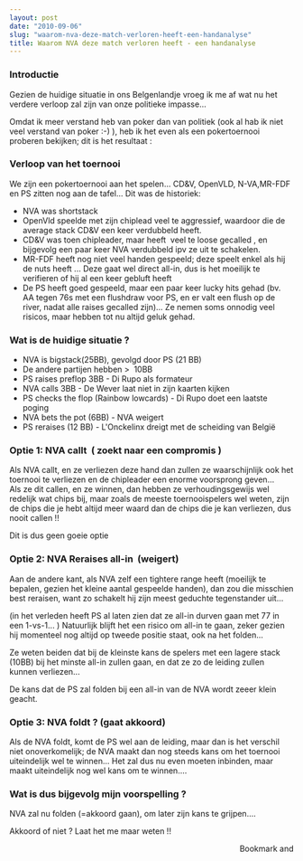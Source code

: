 ```yaml
---
layout: post
date: "2010-09-06"
slug: "waarom-nva-deze-match-verloren-heeft-een-handanalyse"
title: Waarom NVA deze match verloren heeft - een handanalyse
---
```


<h3>Introductie</h3>
<p>Gezien de huidige situatie in ons Belgenlandje vroeg ik me af wat nu het verdere verloop zal zijn van onze politieke impasse...</p>
<p>Omdat ik meer verstand heb van poker dan van politiek (ook al hab ik niet veel verstand van poker :-) ), heb ik het even als een pokertoernooi proberen bekijken; dit is het resultaat :</p>
<h3>Verloop van het toernooi<br /></h3>
<p>We zijn een pokertoernooi aan het spelen... CD&amp;V, OpenVLD, N-VA,MR-FDF en PS zitten nog aan de tafel... Dit was de historiek:</p>
<ul>
<li>NVA was shortstack</li>
<li>OpenVld speelde met zijn chiplead veel te aggressief, waardoor die de average stack CD&amp;V een keer verdubbeld heeft.</li>
<li>CD&amp;V was toen chipleader, maar heeft&nbsp; veel te loose gecalled , en bijgevolg een paar keer NVA verdubbeld ipv ze uit te schakelen.</li>
<li>MR-FDF heeft nog niet veel handen gespeeld; deze speelt enkel als hij de nuts heeft ... Deze gaat wel direct all-in, dus is het moeilijk te verifieren of hij al een keer gebluft heeft</li>
<li>De PS heeft goed gespeeld, maar een paar keer lucky hits gehad (bv. AA tegen 76s met een flushdraw voor PS, en er valt een flush op de river, nadat alle raises gecalled zijn)... Ze nemen soms onnodig veel risicos, maar hebben tot nu altijd geluk gehad.</li>
</ul>
<h3>Wat is de huidige situatie ?</h3>
<ul>
<li>NVA is bigstack(25BB), gevolgd door PS (21 BB)</li>
<li>De andere partijen hebben &gt;&nbsp; 10BB</li>
<li>PS raises preflop 3BB - Di Rupo als formateur</li>
<li>NVA calls 3BB - De Wever laat niet in zijn kaarten kijken</li>
<li>PS checks the flop (Rainbow lowcards) - Di Rupo doet een laatste poging</li>
<li>NVA bets the pot (6BB) - NVA weigert</li>
<li>PS reraises (12 BB) - L'Onckelinx dreigt met de scheiding van Belgi&euml;</li>
</ul>
<h3>Optie 1: NVA callt&nbsp; ( zoekt naar een compromis )<br /></h3>
<p>Als NVA callt, en ze verliezen deze hand dan zullen ze waarschijnlijk ook het toernooi te verliezen en de chipleader een enorme voorsprong geven...&nbsp; <br />Als ze dit callen, en ze winnen, dan hebben ze verhoudingsgewijs wel redelijk wat chips bij, maar zoals de meeste toernooispelers wel weten, zijn de chips die je hebt altijd meer waard dan de chips die je kan verliezen, dus nooit callen !!</p>
<p>Dit is dus geen goeie optie</p>
<h3>Optie 2: NVA Reraises all-in&nbsp; (weigert)<br /></h3>
<p>Aan de andere kant, als NVA zelf een tightere range heeft (moeilijk te bepalen, gezien het kleine aantal gespeelde handen), dan zou die misschien best reraisen, want zo schakelt hij zijn meest geduchte tegenstander uit...</p>
<p>(in het verleden heeft PS al laten zien dat ze all-in durven gaan met 77 in een 1-vs-1... ) Natuurlijk blijft het een risico om all-in te gaan, zeker gezien hij momenteel nog altijd op tweede positie staat, ook na het folden...</p>
<p>Ze weten beiden dat bij de kleinste kans de spelers met een lagere stack (10BB) bij het minste all-in zullen gaan, en dat ze zo de leiding zullen kunnen verliezen...</p>
<p>De kans dat de PS zal folden bij een all-in van de NVA wordt zeeer klein geacht.</p>
<h3>Optie 3: NVA foldt ? (gaat akkoord)<br /></h3>
<p>Als de NVA foldt, komt de PS wel aan de leiding, maar dan is het verschil niet onoverkomelijk; de NVA maakt dan nog steeds kans om het toernooi uiteindelijk wel te winnen... Het zal dus nu even moeten inbinden, maar maakt uiteindelijk nog wel kans om te winnen....</p>
<h3>Wat is dus bijgevolg mijn voorspelling ?<br /></h3>
<p>NVA zal nu folden (=akkoord gaan), om later zijn kans te grijpen....</p>
<p>Akkoord of niet ? Laat het me maar weten !!</p><div style="text-align:right"><a class="addthis_button" href="https://www.addthis.com/bookmark.php?v=250&amp;pub=xa-4aec37702e3161d4"><img src="https://s7.addthis.com/static/btn/v2/lg-share-en.gif" width="125" height="16" alt="Bookmark and Share" style="border:0"/></a><script type="text/javascript" src="https://s7.addthis.com/js/250/addthis_widget.js#pub=xa-4aec37702e3161d4"></script></div>
